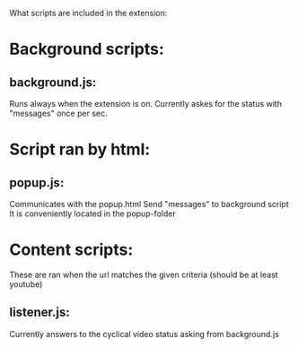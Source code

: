 What scripts are included in the extension:

# Background scripts:

## background.js:

Runs always when the extension is on.
Currently askes for the status with "messages" once per sec.

# Script ran by html:

## popup.js:

Communicates with the popup.html
Send "messages" to background script
It is conveniently located in the popup-folder

# Content scripts:

These are ran when the url matches the given criteria
(should be at least youtube)

## listener.js:

Currently answers to the cyclical video status asking from background.js



